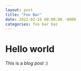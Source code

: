 ```yaml
---
layout: post
title: "Foo Bar"
date: 2022-02-16 00:00:00 -0000
categories: foo bar baz
---
```


# Hello world

This is a _blog post_ :)